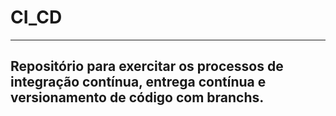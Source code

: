 # CI_CD
---
Repositório para exercitar os processos de integração contínua, entrega contínua e versionamento de código com branchs.
---
